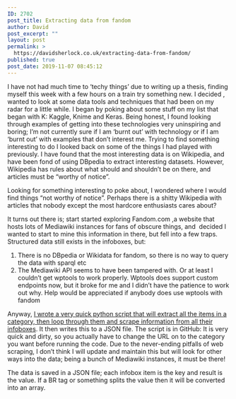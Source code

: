 ```yaml
---
ID: 2702
post_title: Extracting data from fandom
author: David
post_excerpt: ""
layout: post
permalink: >
  https://davidsherlock.co.uk/extracting-data-from-fandom/
published: true
post_date: 2019-11-07 08:45:12
---
```

<!-- wp:paragraph -->
<p>I have not had much time to ‘techy things’ due to writing up
a thesis, finding myself this week with a few hours on a train try something
new. I decided , wanted to look at some data tools and techniques that had been
on my radar for a little while. I began by poking about some stuff on my list
that began with K: Kaggle, Knime and Keras. Being honest, I found looking
through examples of getting into these technologies very uninspiring and
boring; I’m not currently sure if I am ‘burnt out’ with technology or if I am
‘burnt out’ with examples that don’t interest me. Trying to find something
interesting to do I looked back on some of the things I had played with
previously. I have found that the most interesting data is on Wikipedia, and
have been fond of using DBpedia to extract interesting datasets. However,
Wikipedia has rules about what should and shouldn’t be on there, and articles must
be “worthy of notice”.</p>
<!-- /wp:paragraph -->

<!-- wp:paragraph -->
<p>Looking for something interesting to poke about, I wondered
where I would find things “not worthy of notice”. Perhaps there is a shitty
Wikipedia with articles that nobody except the most hardcore enthusiasts cares
about? </p>
<!-- /wp:paragraph -->

<!-- wp:paragraph -->
<p>It turns out there is; start started exploring Fandom.com ,a
website that hosts lots of Mediawiki instances for fans of obscure things, and &nbsp;decided I wanted to start to mine this
information in there, but fell into a few traps. Structured data still exists
in the infoboxes, but:</p>
<!-- /wp:paragraph -->

<!-- wp:list {"ordered":true} -->
<ol><li>There is no DBpedia or Wikidata for fandom, so there
is no way to query the data with sparql etc</li><li>The Mediawiki API seems to have been tampered
with. Or at least I couldn’t get wptools to work properly. Wptools does support
custom endpoints now, but it broke for me and I didn’t have the patience to work
out why. Help would be appreciated if anybody does use wptools with fandom</li></ol>
<!-- /wp:list -->

<!-- wp:paragraph -->
<p>Anyway, <a href="https://github.com/ds10/fandom_scraper">I wrote a very quick python script that will extract all the items in a category, then loop through them and scrape information from all their infoboxes</a>. It then writes this to a JSON file. The script is in GitHub: It is very quick and dirty, so you actually have to change the URL on to the category you want before running the code. Due to the never-ending pitfalls of web scraping, I don’t think I will update and maintain this but will look for other ways into the data; being a bunch of Mediawiki instances, it must be there!</p>
<!-- /wp:paragraph -->

<!-- wp:paragraph -->
<p>The data is saved in a JSON file; each infobox item is the
key and result is the value. If a BR tag or something splits the value then it
will be converted into an array.</p>
<!-- /wp:paragraph -->